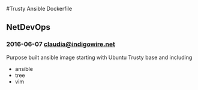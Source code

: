 #Trusty Ansible Dockerfile
## NetDevOps
### 2016-06-07 claudia@indigowire.net

Purpose built ansible image starting with Ubuntu Trusty base and including
- ansible
- tree
- vim
